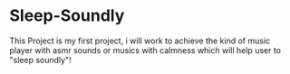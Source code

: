 # Sleep-Soundly
This Project is my first project, i will work to achieve the kind of music player with asmr sounds or musics with calmness which will help user to "sleep soundly"!
